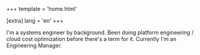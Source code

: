 +++
template = 'home.html'

[extra]
lang = 'en'
+++

I'm a systems engineer by background. Been doing platform engineering / cloud cost optimization before there's a term for it. Currently I'm an Engineering Manager.
